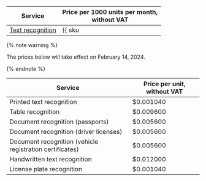 | Service | Price per 1000 units per month,<br> without VAT |
| ----- | ----- |
| [Text recognition](../../vision/concepts/ocr/index.md) | {{ sku|USD|ai.vision.text_detection|string }} |

{% note warning %}

The prices below will take effect on February 14, 2024.

{% endnote %}

| Service | Price per unit, without VAT |
|---|---|
| Printed text recognition | $0.001040 |
| Table recognition | $0.009600 |
| Document recognition (passports) | $0.005600 |
| Document recognition (driver licenses) | $0.005600 |
| Document recognition (vehicle registration certificates) | $0.005600 |
| Handwritten text recognition | $0.012000 |
| License plate recognition | $0.001040 |
